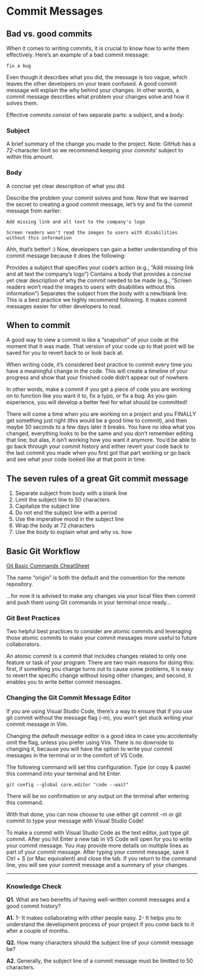 # Commit Messages

## Bad vs. good commits
When it comes to writing commits, it is crucial to know how to write them effectively. Here’s an example of a bad commit message:

```
fix a bug
```
Even though it describes what you did, the message is too vague, which leaves the other developers on your team confused. A good commit message will explain the why behind your changes. In other words, a commit message describes what problem your changes solve and how it solves them.

Effective commits consist of two separate parts: a subject, and a body:

### Subject
A brief summary of the change you made to the project. Note: GitHub has a 72-character limit so we recommend keeping your commits’ subject to within this amount.

### Body
A concise yet clear description of what you did.

Describe the problem your commit solves and how.
Now that we learned the secret to creating a good commit message, let’s try and fix the commit message from earlier:

```
Add missing link and alt text to the company's logo

Screen readers won't read the images to users with disabilities without this information
```

Ahh, that’s better! :) Now, developers can gain a better understanding of this commit message because it does the following:

Provides a subject that specifies your code’s action (e.g., “Add missing link and alt text the company’s logo”)
Contains a body that provides a concise yet clear description of why the commit needed to be made (e.g., “Screen readers won’t read the images to users with disabilities without this information”)
Separates the subject from the body with a new/blank line. This is a best practice we highly recommend following. It makes commit messages easier for other developers to read.

## When to commit

A good way to view a commit is like a “snapshot” of your code at the moment that it was made. That version of your code up to that point will be saved for you to revert back to or look back at.

When writing code, it’s considered best practice to commit every time you have a meaningful change in the code. This will create a timeline of your progress and show that your finished code didn’t appear out of nowhere.

In other words, make a commit if you get a piece of code you are working on to function like you want it to, fix a typo, or fix a bug. As you gain experience, you will develop a better feel for what should be committed!

There will come a time when you are working on a project and you FINALLY get something just right (this would be a good time to commit), and then maybe 30 seconds to a few days later it breaks. You have no idea what you changed, everything looks to be the same and you don’t remember editing that line, but alas, it isn’t working how you want it anymore. You’d be able to go back through your commit history and either revert your code back to the last commit you made when you first got that part working or go back and see what your code looked like at that point in time.

## The seven rules of a great Git commit message

1. Separate subject from body with a blank line
1. Limit the subject line to 50 characters
1. Capitalize the subject line
1. Do not end the subject line with a period
1. Use the imperative mood in the subject line
1. Wrap the body at 72 characters
1. Use the body to explain what and why vs. how

## Basic Git Workflow

[Git Basic Commands CheatSheet](https://www.theodinproject.com/lessons/foundations-git-basics#cheatsheet)

The name “origin” is both the default and the convention for the remote repository.

...for now it is advised to make any changes via your local files then commit and push them using Git commands in your terminal once ready...

### Git Best Practices
Two helpful best practices to consider are atomic commits and leveraging those atomic commits to make your commit messages more useful to future collaborators.

An atomic commit is a commit that includes changes related to only one feature or task of your program. There are two main reasons for doing this: first, if something you change turns out to cause some problems, it is easy to revert the specific change without losing other changes; and second, it enables you to write better commit messages.

### Changing the Git Commit Message Editor

If you are using Visual Studio Code, there’s a way to ensure that if you use git commit without the message flag (-m), you won’t get stuck writing your commit message in Vim.

Changing the default message editor is a good idea in case you accidentally omit the flag, unless you prefer using Vim. There is no downside to changing it, because you will have the option to write your commit messages in the terminal or in the comfort of VS Code.

The following command will set this configuration. Type (or copy & paste) this command into your terminal and hit Enter.

```
git config --global core.editor "code --wait"
```

There will be no confirmation or any output on the terminal after entering this command.

With that done, you can now choose to use either git commit -m <your message here> or git commit to type your message with Visual Studio Code!

To make a commit with Visual Studio Code as the text editor, just type git commit. After you hit Enter a new tab in VS Code will open for you to write your commit message. You may provide more details on multiple lines as part of your commit message. After typing your commit message, save it Ctrl + S (or Mac equivalent) and close the tab. If you return to the command line, you will see your commit message and a summary of your changes.

---

### Knowledge Check

**Q1.** What are two benefits of having well-written commit messages and a good commit history?

**A1.** 1- It makes collaborating with other people easy. 2- It helps you to understand the development process of your project if you come back to it after a couple of months.

**Q2.** How many characters should the subject line of your commit message be?

**A2.** Generally, the subject line of a commit message must be limitted to 50 characters.